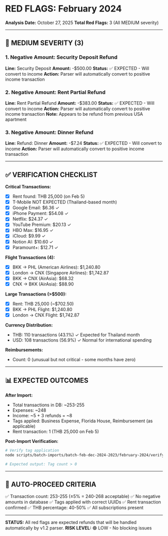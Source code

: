 # RED FLAGS: February 2024
**Analysis Date:** October 27, 2025
**Total Red Flags:** 3 (All MEDIUM severity)

---

## 🚩 MEDIUM SEVERITY (3)

### 1. Negative Amount: Security Deposit Refund
**Line:** Security Deposit
**Amount:** -$500.00
**Status:** ✅ EXPECTED - Will convert to income
**Action:** Parser will automatically convert to positive income transaction

### 2. Negative Amount: Rent Partial Refund
**Line:** Rent Partial Refund
**Amount:** -$383.00
**Status:** ✅ EXPECTED - Will convert to income
**Action:** Parser will automatically convert to positive income transaction
**Note:** Appears to be refund from previous USA apartment

### 3. Negative Amount: Dinner Refund
**Line:** Refund: Dinner
**Amount:** -$7.24
**Status:** ✅ EXPECTED - Will convert to income
**Action:** Parser will automatically convert to positive income transaction

---

## ✅ VERIFICATION CHECKLIST

**Critical Transactions:**
- [x] Rent found: THB 25,000 (on Feb 5)
- [x] T-Mobile NOT EXPECTED (Thailand-based month)
- [x] Google Email: $6.36 ✓
- [x] iPhone Payment: $54.08 ✓
- [x] Netflix: $24.37 ✓
- [x] YouTube Premium: $20.13 ✓
- [x] HBO Max: $16.95 ✓
- [x] iCloud: $9.99 ✓
- [x] Notion AI: $10.60 ✓
- [x] Paramount+: $12.71 ✓

**Flight Transactions (4):**
- [x] BKK → PHL (American Airlines): $1,240.80
- [x] London → CNX (Singapore Airlines): $1,742.87
- [x] BKK → CNX (AirAsia): $68.32
- [x] CNX → BKK (AirAsia): $88.90

**Large Transactions (>$500):**
- [x] Rent: THB 25,000 (~$702.50)
- [x] BKK → PHL Flight: $1,240.80
- [x] London → CNX Flight: $1,742.87

**Currency Distribution:**
- THB: 110 transactions (43.1%) ✓ Expected for Thailand month
- USD: 108 transactions (56.9%) ✓ Normal for international spending

**Reimbursements:**
- Count: 0 (unusual but not critical - some months have zero)

---

## 📊 EXPECTED OUTCOMES

**After Import:**
- Total transactions in DB: ~253-255
- Expenses: ~248
- Income: ~5 + 3 refunds = ~8
- Tags applied: Business Expense, Florida House, Reimbursement (as applicable)
- Rent transaction: 1 (THB 25,000 on Feb 5)

**Post-Import Verification:**
```bash
# Verify tag application
node scripts/batch-imports/batch-feb-dec-2024-2023/february-2024/verify-february-2024-tags.js

# Expected output: Tag count > 0
```

---

## 🎯 AUTO-PROCEED CRITERIA

✅ Transaction count: 253-255 (±5% = 240-268 acceptable)
✅ No negative amounts in database
✅ Tags applied with correct UUIDs
✅ Rent transaction confirmed
✅ THB percentage: 40-50%
✅ All subscriptions present

---

**STATUS:** All red flags are expected refunds that will be handled automatically by v1.2 parser.
**RISK LEVEL:** 🟢 LOW - No blocking issues
